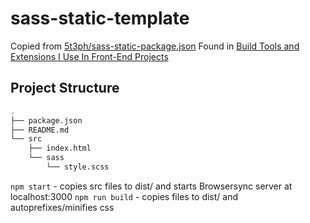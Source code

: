 # sass-static-template

Copied from [5t3ph/sass-static-package.json](https://gist.github.com/5t3ph/077d788501508ea9f2eefda90c1473e0)
Found in [Build Tools and Extensions I Use In Front-End Projects](https://dev.to/5t3ph/build-tools-and-extensions-i-use-in-front-end-projects-2ko5)

## Project Structure

```sh
.
├── package.json
├── README.md
└── src
    ├── index.html
    └── sass
        └── style.scss
```

`npm start` - copies src files to dist/ and starts Browsersync server at localhost:3000
`npm run build` - copies files to dist/ and autoprefixes/minifies css
